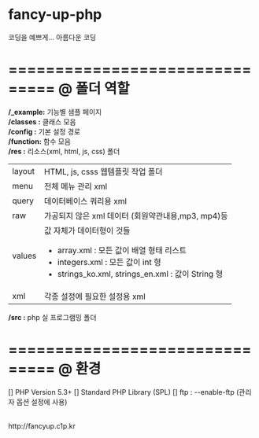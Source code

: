 fancy-up-php
============

코딩을 예쁘게...
아름다운 코딩

===============================
@ 폴더 역할
===============================
<b>/_example:</b> 기능별 샘플 페이지<br />
<b>/classes :</b> 클래스 모음<br />
<b>/config  :</b> 기본 설정 경로<br />
<b>/function:</b> 함수 모음<br />
<b>/res     :</b> 리소스(xml, html, js, css) 폴더<br />
<table>
  <tr>
    <td>layout</td>
    <td>HTML, js, csss 웹템플릿 작업 폴더</td>
  </tr>
  <tr>
    <td>menu</td>
    <td>전체 메뉴 관리 xml </td>
  </tr>
  <tr>
    <td>query</td>
    <td>데이터베이스 쿼리용 xml </td>
  </tr>
  <tr>
    <td>raw</td>
    <td>가공되지 않은 xml 데이터 (회원약관내용,mp3, mp4)등</td>
  </tr>
  <tr>
    <td>values</td>
    <td>
        값 자체가 데이터형이 것들<br />
        <ul>
          <li>array.xml : 모든 값이 배열 형태 리스트</li>
          <li>integers.xml : 모든 값이 int 형</li>
          <li>strings_ko.xml, strings_en.xml  : 값이 String 형</li>
        </ul>
    </td>
  </tr>
  <tr>
    <td>xml</td>
    <td>각종 설정에 필요한 설정용 xml</td>
  </tr>
</table>
<b>/src     :</b> php 실 프로그램밍 폴더<br />

===============================
@ 환경
===============================
[] PHP Version 5.3+
[] Standard PHP Library (SPL) 
[] ftp : --enable-ftp (관리자 옵션 설정에 사용) 


<br>
http://fancyup.c1p.kr
